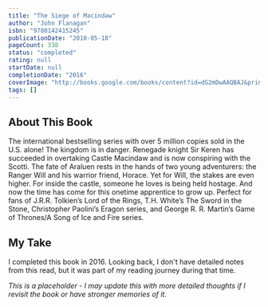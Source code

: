 ```yaml
---
title: "The Siege of Macindaw"
author: "John Flanagan"
isbn: "9780142415245"
publicationDate: "2010-05-18"
pageCount: 338
status: "completed"
rating: null
startDate: null
completionDate: "2016"
coverImage: "http://books.google.com/books/content?id=dG2mDwAAQBAJ&printsec=frontcover&img=1&zoom=1&source=gbs_api"
tags: []
---
```


## About This Book

The international bestselling series with over 5 million copies sold in the U.S. alone! The kingdom is in danger. Renegade knight Sir Keren has succeeded in overtaking Castle Macindaw and is now conspiring with the Scotti. The fate of Araluen rests in the hands of two young adventurers: the Ranger Will and his warrior friend, Horace. Yet for Will, the stakes are even higher. For inside the castle, someone he loves is being held hostage. And now the time has come for this onetime apprentice to grow up. Perfect for fans of J.R.R. Tolkien’s Lord of the Rings, T.H. White’s The Sword in the Stone, Christopher Paolini’s Eragon series, and George R. R. Martin’s Game of Thrones/A Song of Ice and Fire series.

## My Take

I completed this book in 2016. Looking back, I don't have detailed notes from this read, but it was part of my reading journey during that time.

*This is a placeholder - I may update this with more detailed thoughts if I revisit the book or have stronger memories of it.*
